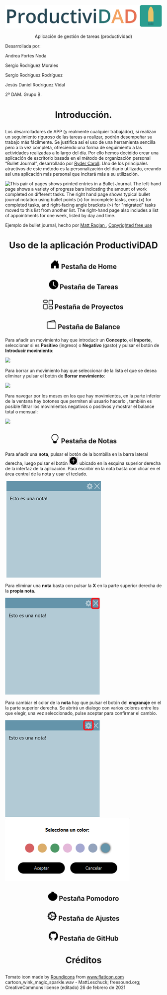 <p align="center"><img src="/github_images/header.png" width=""/></p>

<p align="center">Aplicación de gestión de tareas (productividad)</p>

Desarrollada por:

Andrea Fortes Noda

Sergio Rodríguez Morales

Sergio Rodríguez Rodríguez

Jesús Daniel Rodríguez Vidal

2º DAM. Grupo B.

# <p align="center">Introducción.</p>



Los desarrolladores de APP (y realmente cualquier trabajador), si realizan un seguimiento riguroso de las tareas a realizar, podrán desempeñar su trabajo más fácilmente. Se justifica así el uso de una herramienta sencilla pero a la vez completa, ofreciendo una forma de seguimiento a las actividades realizadas a lo largo del día. Por ello hemos decidido crear una aplicación de escritorio basada en el método de organización personal “Bullet Journal”, desarrollado por [Ryder Caroll](https://bulletjournal.com/). Uno de los principales atractivos de este método es la personalización del diario utilizado, creando así una aplicación más personal que incitará más a su utilización.

 ![This pair of pages shows printed entries in a Bullet Journal. The left-hand page shows a variety of progress bars indicating the amount of work completed on different tasks. The right hand page shows typical bullet journal notation using bullet points (•) for incomplete tasks, exes (x) for completed tasks, and right-facing angle brackets (>) for "migrated" tasks moved to this list from another list. The right-hand page also includes a list of appointments for one week, listed by day and time.](https://lh4.googleusercontent.com/72mGT4AtYNRQQB_fEKrVV6d8F9mDKp0B8QS1zqd1fyLqflmdi3n_ilENf8HRxxjRnzkfwXhj7JEe3v1zhkpd10eiWa0WxI8dM2u789jLc64sK9OJEDBDs7fiO4UTYSKpu84zRn3r)

Ejemplo de bullet journal, hecho por [Matt Raglan ](https://unsplash.com/photos/8OVDzMGB_kw), [Copyrighted free use](https://unsplash.com/license)

# <p align="center">Uso de la aplicación ProductiviDAD</p>

## <p align="center"><img src="/github_images/house-door-fill.svg " width="30" /> Pestaña de Home</p> 









## <p align="center"><img src="/github_images/clock-fill.svg " width="30" /> Pestaña de Tareas </p>





## <p align="center"><img src="/github_images/columns-gap.svg " width="30" /> Pestaña de Proyectos</p> 





## <p align="center"><img src="/github_images/wallet2.svg " width="30" /> Pestaña de Balance</p> 





Para añadir un movimiento hay que introducir un **Concepto**, el **Importe**, seleccionar si es **Positivo** (ingreso) o **Negativo** (gasto) y pulsar el botón de **Introducir movimiento**:



![](https://i.imgur.com/WzD3D8s.gif)



Para borrar un movimiento hay que seleccionar de la lista el que se desea eliminar y pulsar el botón de **Borrar movimiento**:



![](https://i.imgur.com/JMCqL04.gif)



Para navegar por los meses en los que hay movimientos, en la parte inferior de la ventana hay botones que permiten al usuario hacerlo , también es posible filtrar los movimientos negativos o positivos y mostrar el balance total o mensual:



![](https://i.imgur.com/1cauxX1.gif)





## <p align="center"><img src="/github_images/lightbulb.svg " width="30"/> Pestaña de Notas</p>





Para añadir una **nota**, pulsar el botón de la bombilla en la barra lateral derecha, luego pulsar el botón <img src="/github_images/button.png " width="30" /> ubicado en la esquina superior derecha de la interfaz de la aplicación. Para escribir en la nota basta con clicar en el área central de la nota y usar el teclado.

​	<img src="/github_images/nota.png " width="" />



Para eliminar una **nota** basta con pulsar la **X** en la parte superior derecha de la **propia nota.**

<img src="/github_images/notadelete.png " width=""/>



Para cambiar el color de la **nota** hay que pulsar el botón del **engranaje** en el la parte superior derecha. Se abrirá un dialogo con varios colores entre los que elegir, una vez seleccionado, pulse aceptar para confirmar el cambio.

<img src="/github_images/notecolor.png " width="" />  <img src="/github_images/colorchooser.png " width="400" /> 







## <p align="center"><img src="/github_images/tomato.svg"  width="30"/> Pestaña Pomodoro</p> 

## <p align="center"><img src="/github_images/gear-wide-connected.svg " width="30" /> Pestaña de Ajustes</p>

## <p align="center"><img src="/github_images/github.svg " width="30" /> Pestaña de GitHub</p>





# <p align="center">Créditos</p> 



<div>Tomato icon made by <a href="https://www.flaticon.com/authors/roundicons" title="Roundicons">Roundicons</a> from <a href="https://www.flaticon.com/" title="Flaticon">www.flaticon.com</a></div>
cartoon_wink_magic_sparkle.wav - MattLeschuck; freesound.org; CreativeCommons license
(editado)
26 de febrero de 2021
